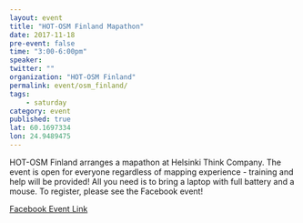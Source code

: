 ```yaml
---
layout: event
title: "HOT-OSM Finland Mapathon"
date: 2017-11-18
pre-event: false
time: "3:00-6:00pm"
speaker: 
twitter: ""
organization: "HOT-OSM Finland" 
permalink: event/osm_finland/
tags:
    - saturday
category: event
published: true
lat: 60.1697334
lon: 24.9489475
---
```


HOT-OSM Finland arranges a mapathon at Helsinki Think Company. The event is open for everyone regardless of mapping experience - training and help will be provided! All you need is to bring a laptop with full battery and a mouse. To register, please see the Facebook event! 

[Facebook Event Link](https://www.facebook.com/events/155466355045681/)

